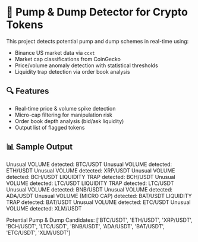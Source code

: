 # 🧪 Pump & Dump Detector for Crypto Tokens

This project detects potential pump and dump schemes in real-time using:
- Binance US market data via `ccxt`
- Market cap classifications from CoinGecko
- Price/volume anomaly detection with statistical thresholds
- Liquidity trap detection via order book analysis

## 🔍 Features
- Real-time price & volume spike detection
- Micro-cap filtering for manipulation risk
- Order book depth analysis (bid/ask liquidity)
- Output list of flagged tokens

## 📊 Sample Output
Unusual VOLUME detected: BTC/USDT
Unusual VOLUME detected: ETH/USDT
Unusual VOLUME detected: XRP/USDT
Unusual VOLUME detected: BCH/USDT
LIQUIDITY TRAP detected: BCH/USDT
Unusual VOLUME detected: LTC/USDT
LIQUIDITY TRAP detected: LTC/USDT
Unusual VOLUME detected: BNB/USDT
Unusual VOLUME detected: ADA/USDT
Unusual VOLUME (MICRO CAP) detected: BAT/USDT
LIQUIDITY TRAP detected: BAT/USDT
Unusual VOLUME detected: ETC/USDT
Unusual VOLUME detected: XLM/USDT

Potential Pump & Dump Candidates:
['BTC/USDT', 'ETH/USDT', 'XRP/USDT', 'BCH/USDT', 'LTC/USDT', 'BNB/USDT', 'ADA/USDT', 'BAT/USDT', 'ETC/USDT', 'XLM/USDT']
